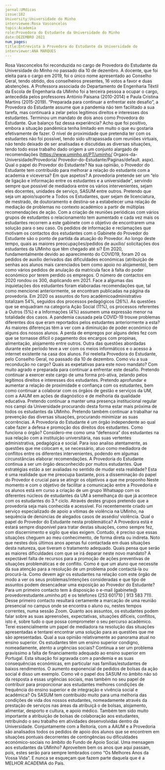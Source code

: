 ```yaml
---
jornal:UMdicas
issue:182
University:Universidade do Minho
interviewee:Rosa Vasconcelos
topis:Academia
role:Provedora do Estudante da Universidade do Minho
date:DEZEMBRO 2021
num_pages:
title:Entrevista à Provedora do Estudante da Universidade do 
interviewer:ANA MARQUES
---
```

Rosa Vasconcelos foi reconduzida no cargo de Provedora do Estudante da Universidade do
Minho no passado dia 10 de dezembro.
A docente, que foi eleita para o cargo
em 2019, foi o único nome apresentado
ao Conselho Geral, tendo obtido, dos
conselheiros presentes, 16 votos a favor
e duas abstenções.
A Professora associada do Departamento
de Engenharia Têxtil da Escola de
Engenharia da UMinho foi a terceira
pessoa a ocupar o cargo, antecedida
pelos professores António Paisana
(2010-2014) e Paula Cristina Martins
(2015-2019).
“Preparada para continuar a enfrentar
este desafio”, a Provedora do Estudante
assume que a pandemia não tem
facilitado a sua tarefa, mas continuará a
zelar pelos legítimos direitos e interesses
dos estudantes.
Terminou um mandato de dois anos
como Provedora do Estudante. Que
balanço faz dessa experiência?
Acho que foi positivo, embora a situação
pandémica tenha limitado em muito o
que eu gostaria efetivamente de fazer.
O nível de proximidade que pretendia ter
com os estudantes não foi possível, tendo
sido ultrapassada com reuniões virtuais,
não tendo deixado de ser analisadas e
discutidas as diversas situações, tendo
todo esse trabalho dado origem a um
conjunto alargado de recomendações
(https://www.uminho.pt/PT/uminho/
Orgaos-da-Universidade/Provedoria/
Provedor-do-Estudante/Paginas/default.
aspx).
Qual o papel do Provedor do Estudante?
Na sua opinião, o Provedor do Estudante
tem contribuído para melhorar a relação
do estudante com a academia e viceversa?
Em que aspetos?
A provedoria pretende ser um “elo de
ligação e informação entre os estudantes
e a universidade”, servindo sempre que
possível de mediadora entre os vários
intervenientes, sejam eles docentes,
unidades de serviço, SASUM entre outros.
Pretendo que seja um apoio/suporte
a Todos os Estudantes, quer sejam
de licenciatura, de mestrado, de
doutoramento e destina-se a estabelecer
uma relação de mediação de problemas no
contexto académico a partir de múltiplas
recomendações de ação.
Com a criação de reuniões periódicas
com vários grupos de estudantes o
relacionamento tem aumentado e cada
vez mais os estudantes recorrem a este
gabinete com o objetivo de encontrarem
uma solução para o seu caso.
Os pedidos de informação e reclamações
que motivam os contactos dos estudantes
com o Gabinete do Provedor do Estudante
são o ponto de partida da atuação do
Provedor.
Ao longo deste tempo, quais as maiores
preocupações/pedidos de auxílio/
solicitações dos estudantes da UMinho
que têm chegado até si?
Em 2020, fundamentalmente devido
ao aparecimento do COVID19, foram
20 os pedidos de auxílio derivados das
dificuldades económicas (atribuição de
senhas aos alunos mais carenciados bem
como apoio no alojamento), bem como
vários pedidos de anulação da matrícula
face à falta do poder económico por terem
perdido os empregos.
O número de contactos em 2020 rondou os
300, duplicando em 2021. Face a algumas
das inquietações dos estudantes foram
elaboradas recomendações que, tal como
mencionei anteriormente, se encontram
publicadas na página da provedoria.
Em 2020 os assuntos do foro académicoadministrativo
totalizam 54%, seguidos
dos processos pedagógicos (26%). As
questões que se enquadram na categoria
Ação Social (11%), os processos referentes
a Outros (5%) e a Informações (4%)
assumem uma expressão menor na
totalidade dos casos.
A pandemia causada pela COVID-19
trouxe problemas diferentes dos que
eram reportados pelos estudantes
anteriormente a esta?
As maiores diferenças têm a ver com a
diminuição de poder económico de alguns
dos nossos alunos. A perda de empregos
por alguns deles fez com que se tornasse
difícil o pagamento dos encargos com
propinas, alimentação, alojamento entre
outros.
Outra das questões abordadas durante
este período teve a ver com os meios
informáticos e o acesso à internet
existente na casa dos alunos.
Foi reeleita Provedora do Estudante,
pelo Conselho Geral, no passado dia 10
de dezembro. Como viu a sua recondução
no cargo? Quais as expetativas para este
novo mandato?
Com muito agrado e preparada para
continuar a enfrentar este desafio.
Pretendo continuar a exercer este cargo
de uma forma pró-ativa, zelando pelos
legítimos direitos e interesses dos
estudantes.
Pretendo aprofundar e aumentar a
relação de proximidade e confiança com
os estudantes, bem como continuar
a colaborar com os órgãos de gestão e
serviços da UM, com a AAUM em ações
de diagnóstico e de melhoria da qualidade
educativa.
Pretendo continuar a manter uma
presença institucional regular nos campi
da Universidade procurando desta forma
estar mais próxima de todos os estudantes
da UMinho.
Pretendo também continuar a trabalhar
na prevenção das diversas situações,
procurando minimizar as suas
ocorrências.
A Provedoria do Estudante é um órgão
independente ao qual cabe fazer a defesa
e promoção dos direitos dos estudantes.
Como funciona o órgão?
Considero-me como uma “defensora”
dos estudantes na sua relação com
a instituição universitária, nas suas
vertentes administrativa, pedagógica e
social. Para isso analiso atentamente, as
questões que me colocam e, se necessário,
atuo como mediadora de conflitos entre
os diferentes intervenientes, podendo
em algumas circunstâncias elaborar
recomendações.
A Provedoria do Estudante continua a
ser um órgão desconhecido por muitos
estudantes. Que estratégias estão a ser
avaliadas no sentido de mudar esta
realidade?
Esta é uma realidade que me preocupa
bastante, pois a disseminação do papel
do Provedor é crucial para se atingir os
objetivos a que me proponho
Neste momento e com o objetivo
de facilitar a comunicação entre a
Provedoria e os alunos está em curso a
criação de um grupo Whatsapp com os
diferentes núcleos de estudantes da UM
à semelhança do que já acontece com os
estudantes do 3.º ciclo. Através destes
grupos pretendo que a provedoria seja
mais conhecida e acessível.
Foi recentemente criado um serviço
especializado de apoio a vítimas de
violência na UMinho, na sequência de
denúncias de alegados casos de assédio/
violência. Qual o papel do Provedor do
Estudante nesta problemática?
A Provedora está e estará sempre
disponível para tratar destas situações,
como sempre fez, com discernimento
e sigilo que elas exigem. Contudo, é
preciso que essas situações cheguem ao
meu conhecimento, de forma direta ou
indireta. Noto que nestes dois últimos
anos apenas fui contactada em duas
situações desta natureza, que tiveram o
tratamento adequado.
Quais pensa que serão as maiores
dificuldades com que se irá deparar neste
novo mandato?
A expectável falta de recursos para
a promoção de ações preventivas de
situações problemáticas e de conflito.
Como é que um aluno que necessite da sua
atenção para a resolução de um problema
pode contactá-la ou procurá-la. Como
devem agir os estudantes na relação
com este órgão de modo a ver os seus
problemas/intenções consideradas e que
tipo de assuntos podem desencadear uma
exposição ao Provedor do Estudante?
Para um primeiro contacto tem à
disposição o e-mail (gabinete@
provedorestudante.uminho.pt) e os
telefones (253 601710 | 913 583 711). Desse
primeiro contacto resultará certamente
a marcação de uma reunião presencial
no campus onde se encontra o aluno ou,
nestes tempos correntes, numa sessão
Zoom.
Quanto aos assuntos, os estudantes
podem falar sobre as suas apreensões,
expectativas, situações difíceis,
conflitos, isto é, sobre tudo o que possa
comprometer o seu percurso académico.
Terei essencialmente um papel de
mediadora na resolução das situações
apresentadas e tentarei encontrar uma
solução para as questões que me são
apresentadas.
Qual a sua opinião relativamente ao
panorama atual no ensino superior.
Os estudantes têm um ensino superior
condigno, nomeadamente, atento a
urgências sociais?
Continua a ser um problema gravíssimo
a falta de financiamento adequado ao
ensino superior em Portugal. Esta
situação foi agravada com a pandemia
e as suas consequências económicas,
em particular nas famílias/estudantes
de baixos rendimentos. O aumento
exponencial de pedidos de bolsas da ação
social é disso um exemplo.
Como vê o papel dos SASUM no âmbito
não só da resposta a essas urgências
sociais, mas também no seu papel
de contribuir para proporcionar aos
estudantes melhores condições de
frequência do ensino superior e de
integração e vivência social e académica?
Os SASUM tem contribuído muito para
uma melhoria das condições de vida
dos nossos estudantes, nomeadamente
através da prestação de serviços nas
áreas da atribuiçã o de bolsas, alojamento,
alimentar, desporto e cultura, e apoio
médico.
Também tem sido muito importante a
atribuição de bolsas de colaboração aos
estudantes, retribuindo o seu trabalho
em atividades desenvolvidas dentro da
Universidade.
Conjuntamente com a Reitoria, com a
AAUM e a Provedoria são analisados
todos os pedidos de apoio dos alunos
que se encontrem em situações pontuais
decorrentes de contingências ou
dificuldades económico-sociais no âmbito
do Fundo de Apoio Social.
Uma mensagem aos estudantes da
UMinho?
Aproveitem bem os anos que aqui passam,
pois, estes serão para sempre lembrados
como “Os Melhores Anos da Vossa Vida”.
E nunca se esqueçam que fazem parte
daquela que é a MELHOR ACADEMIA do
País.
